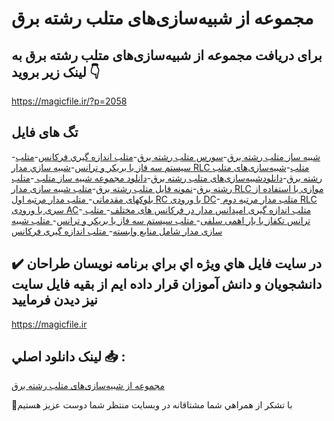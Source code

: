 # مجموعه از شبیه‌سازی‌های متلب رشته برق

## برای دریافت مجموعه از شبیه‌سازی‌های متلب رشته برق به لینک زیر بروید 👇

https://magicfile.ir/?p=2058

## تگ های فایل

-[شبيه ساز متلب رشته برق](https://magicfile.ir/product/%d8%b4%d8%a8%d9%8a%d9%87-%d8%b3%d8%a7%d8%b2%d9%8a-%d9%87%d8%a7%d9%8a-%d9%85%d8%aa%d9%84%d8%a8-%d8%b1%d8%b4%d8%aa%d9%87-%d8%a8%d8%b1%d9%82/)-[سورس متلب رشته برق](https://magicfile.ir/product/%d8%b4%d8%a8%d9%8a%d9%87-%d8%b3%d8%a7%d8%b2%d9%8a-%d9%87%d8%a7%d9%8a-%d9%85%d8%aa%d9%84%d8%a8-%d8%b1%d8%b4%d8%aa%d9%87-%d8%a8%d8%b1%d9%82/)-[متلب اندازه گيري فرکانس](https://magicfile.ir/product/%d8%b4%d8%a8%d9%8a%d9%87-%d8%b3%d8%a7%d8%b2%d9%8a-%d9%87%d8%a7%d9%8a-%d9%85%d8%aa%d9%84%d8%a8-%d8%b1%d8%b4%d8%aa%d9%87-%d8%a8%d8%b1%d9%82/)-[متلب سيستم سه فاز با بريکر و ترانس](https://magicfile.ir/product/%d8%b4%d8%a8%d9%8a%d9%87-%d8%b3%d8%a7%d8%b2%d9%8a-%d9%87%d8%a7%d9%8a-%d9%85%d8%aa%d9%84%d8%a8-%d8%b1%d8%b4%d8%aa%d9%87-%d8%a8%d8%b1%d9%82/)-[شبيه سازي مدار RLC متلب](https://magicfile.ir/product/%d8%b4%d8%a8%d9%8a%d9%87-%d8%b3%d8%a7%d8%b2%d9%8a-%d9%87%d8%a7%d9%8a-%d9%85%d8%aa%d9%84%d8%a8-%d8%b1%d8%b4%d8%aa%d9%87-%d8%a8%d8%b1%d9%82/)-[شبیه‌سازی‌های متلب رشته برق](https://magicfile.ir/product/%d8%b4%d8%a8%d9%8a%d9%87-%d8%b3%d8%a7%d8%b2%d9%8a-%d9%87%d8%a7%d9%8a-%d9%85%d8%aa%d9%84%d8%a8-%d8%b1%d8%b4%d8%aa%d9%87-%d8%a8%d8%b1%d9%82/)-[دانلودشبیه‌سازی‌های متلب رشته برق](https://magicfile.ir/product/%d8%b4%d8%a8%d9%8a%d9%87-%d8%b3%d8%a7%d8%b2%d9%8a-%d9%87%d8%a7%d9%8a-%d9%85%d8%aa%d9%84%d8%a8-%d8%b1%d8%b4%d8%aa%d9%87-%d8%a8%d8%b1%d9%82/)-[دانلود مجموعه شبیه ساز متلب ](https://magicfile.ir/product/%d8%b4%d8%a8%d9%8a%d9%87-%d8%b3%d8%a7%d8%b2%d9%8a-%d9%87%d8%a7%d9%8a-%d9%85%d8%aa%d9%84%d8%a8-%d8%b1%d8%b4%d8%aa%d9%87-%d8%a8%d8%b1%d9%82/)-[متلب رشته برق](https://magicfile.ir/product/%d8%b4%d8%a8%d9%8a%d9%87-%d8%b3%d8%a7%d8%b2%d9%8a-%d9%87%d8%a7%d9%8a-%d9%85%d8%aa%d9%84%d8%a8-%d8%b1%d8%b4%d8%aa%d9%87-%d8%a8%d8%b1%d9%82/)-[نمونه فایل متلب رشته برق](https://magicfile.ir/product/%d8%b4%d8%a8%d9%8a%d9%87-%d8%b3%d8%a7%d8%b2%d9%8a-%d9%87%d8%a7%d9%8a-%d9%85%d8%aa%d9%84%d8%a8-%d8%b1%d8%b4%d8%aa%d9%87-%d8%a8%d8%b1%d9%82/)-[متلب شبیه سازی مدار RLC موازی با استفاده از بلوکهای مقدماتی](https://magicfile.ir/product/%d8%b4%d8%a8%d9%8a%d9%87-%d8%b3%d8%a7%d8%b2%d9%8a-%d9%87%d8%a7%d9%8a-%d9%85%d8%aa%d9%84%d8%a8-%d8%b1%d8%b4%d8%aa%d9%87-%d8%a8%d8%b1%d9%82/)-[ متلب مدار مرتبه اول RC با ورودی DC](https://magicfile.ir/product/%d8%b4%d8%a8%d9%8a%d9%87-%d8%b3%d8%a7%d8%b2%d9%8a-%d9%87%d8%a7%d9%8a-%d9%85%d8%aa%d9%84%d8%a8-%d8%b1%d8%b4%d8%aa%d9%87-%d8%a8%d8%b1%d9%82/)-[ متلب مدار مرتبه دوم RLC سری با ورودی AC](https://magicfile.ir/product/%d8%b4%d8%a8%d9%8a%d9%87-%d8%b3%d8%a7%d8%b2%d9%8a-%d9%87%d8%a7%d9%8a-%d9%85%d8%aa%d9%84%d8%a8-%d8%b1%d8%b4%d8%aa%d9%87-%d8%a8%d8%b1%d9%82/)-[ متلب اندازه گیری امپدانس مدار در فرکانس های مختلف](https://magicfile.ir/product/%d8%b4%d8%a8%d9%8a%d9%87-%d8%b3%d8%a7%d8%b2%d9%8a-%d9%87%d8%a7%d9%8a-%d9%85%d8%aa%d9%84%d8%a8-%d8%b1%d8%b4%d8%aa%d9%87-%d8%a8%d8%b1%d9%82/)-[ متلب ترانس تکفاز با بار اهمی سلفی](https://magicfile.ir/product/%d8%b4%d8%a8%d9%8a%d9%87-%d8%b3%d8%a7%d8%b2%d9%8a-%d9%87%d8%a7%d9%8a-%d9%85%d8%aa%d9%84%d8%a8-%d8%b1%d8%b4%d8%aa%d9%87-%d8%a8%d8%b1%d9%82/)-[ متلب سیستم سه فاز با بریکر و ترانس](https://magicfile.ir/product/%d8%b4%d8%a8%d9%8a%d9%87-%d8%b3%d8%a7%d8%b2%d9%8a-%d9%87%d8%a7%d9%8a-%d9%85%d8%aa%d9%84%d8%a8-%d8%b1%d8%b4%d8%aa%d9%87-%d8%a8%d8%b1%d9%82/)-[ متلب شبیه سازی مدار شامل منابع وابسته](https://magicfile.ir/product/%d8%b4%d8%a8%d9%8a%d9%87-%d8%b3%d8%a7%d8%b2%d9%8a-%d9%87%d8%a7%d9%8a-%d9%85%d8%aa%d9%84%d8%a8-%d8%b1%d8%b4%d8%aa%d9%87-%d8%a8%d8%b1%d9%82/)-[ متلب اندازه گیری فرکانس](https://magicfile.ir/product/%d8%b4%d8%a8%d9%8a%d9%87-%d8%b3%d8%a7%d8%b2%d9%8a-%d9%87%d8%a7%d9%8a-%d9%85%d8%aa%d9%84%d8%a8-%d8%b1%d8%b4%d8%aa%d9%87-%d8%a8%d8%b1%d9%82/)

## ✔️ در سايت فايل هاي ويژه اي براي برنامه نويسان طراحان دانشجويان و دانش آموزان قرار داده ايم از بقيه فايل سايت نيز ديدن فرماييد

https://magicfile.ir


## لينک دانلود اصلي 📥 :

[مجموعه از شبیه‌سازی‌های متلب رشته برق](https://magicfile.ir/product/%d8%b4%d8%a8%d9%8a%d9%87-%d8%b3%d8%a7%d8%b2%d9%8a-%d9%87%d8%a7%d9%8a-%d9%85%d8%aa%d9%84%d8%a8-%d8%b1%d8%b4%d8%aa%d9%87-%d8%a8%d8%b1%d9%82/) 


🙏با تشکر از همراهي شما مشتاقانه در وبسایت منتظر شما دوست عزیز هستیم

